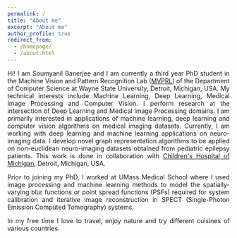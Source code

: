 ```yaml
---
permalink: /
title: "About me"
excerpt: "About me"
author_profile: true
redirect_from: 
  - /homepage/
  - /about.html
---
```


<p><div align="justify">Hi! I am Soumyanil Banerjee and I am currently a third year PhD student in the Machine Vision and Pattern Recognition Lab (<a href="http://mvprl.cs.wayne.edu/">MVPRL</a>) of the Department of Computer Science at Wayne State University, Detroit, Michigan, USA. My technical interests include Machine Learning, Deep Learning, Medical Image Processing and Computer Vision. I perform research at the intersection of Deep Learning and Medical Image Processing domains. I am primarily interested in applications of machine learning, deep learning and computer vision algorithms on medical imaging datasets. Currently, I am working with deep learning and machine learning applications on neuro-imaging data. I develop novel graph representation algorithms to be applied on non-euclidean neuro-imaging datasets obtained from pediatric epilepsy patients. This work is done in collaboration with <a href="https://www.childrensdmc.org/">Children's Hospital of Michigan</a>, Detroit, Michigan, USA.</div></p>

<p><div align="justify">Prior to joining my PhD, I worked at UMass Medical School where I used image processing and machine learning methods to model the spatially-varying blur functions or point spread functions (PSFs) required for system calibration and iterative image reconstruction in SPECT (Single-Photon Emission Computed Tomography) systems.</div></p>

<p><div align="justify">In my free time I love to travel, enjoy nature and try different cuisines of various countries.</div></p>
